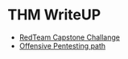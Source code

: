 # THM WriteUP
- [RedTeam Capstone Challange](https://github.com/zinzloun/THM_WriteUP/tree/5ca185109f7ed3ca3f310f73d06f9e87de03726d/RTM_Capstone)
- [ Offensive Pentesting path](https://github.com/zinzloun/THM_WriteUP/tree/3cbd4d36edb721dc40d44f901fc61fd99c816130/PT_Path_notes)
